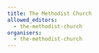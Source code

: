 ```yaml
---
title: The Methodist Church
allowed_editors:
  - the-methodist-church
organisers:
  - the-methodist-church
---
```


